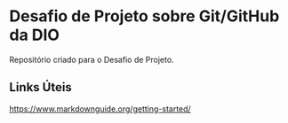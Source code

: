 # Desafio de Projeto sobre Git/GitHub da DIO
Repositório criado para o Desafio de Projeto.

## Links Úteis
https://www.markdownguide.org/getting-started/
